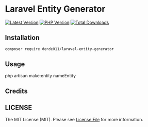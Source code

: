 # Laravel Entity Generator

<!-- BADGES_START -->
[![Latest Version][badge-release]][packagist]
[![PHP Version][badge-php]][php]
[![Total Downloads][badge-downloads]][downloads]

[badge-release]: https://img.shields.io/packagist/v/dende011/laravel-entity-generator.svg?style=flat-square&label=release
[badge-php]: https://img.shields.io/packagist/php-v/dende011/laravel-entity-generator.svg?style=flat-square
[badge-downloads]: https://img.shields.io/packagist/dt/dende011/laravel-entity-generator.svg?style=flat-square&colorB=mediumvioletred

[packagist]: https://packagist.org/packages/dende011/laravel-entity-generator
[php]: https://php.net
[downloads]: https://packagist.org/packages/dende011/laravel-entity-generator
[tests]: https://github.com/dende011/laravel-entity-generator/actions/workflows/test.yml
<!-- BADGES_END -->


## Installation

```bash
composer require dende011/laravel-entity-generator
```

## Usage

php artisan make:entity nameEntity


## Credits


## LICENSE

The MIT License (MIT). Please see [License File](./LICENSE) for more information.

